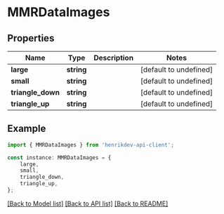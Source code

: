 # MMRDataImages


## Properties

Name | Type | Description | Notes
------------ | ------------- | ------------- | -------------
**large** | **string** |  | [default to undefined]
**small** | **string** |  | [default to undefined]
**triangle_down** | **string** |  | [default to undefined]
**triangle_up** | **string** |  | [default to undefined]

## Example

```typescript
import { MMRDataImages } from 'henrikdev-api-client';

const instance: MMRDataImages = {
    large,
    small,
    triangle_down,
    triangle_up,
};
```

[[Back to Model list]](../README.md#documentation-for-models) [[Back to API list]](../README.md#documentation-for-api-endpoints) [[Back to README]](../README.md)

